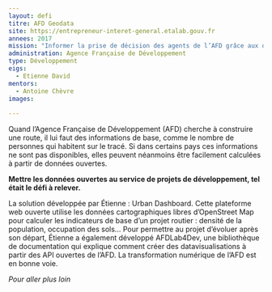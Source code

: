 ```yaml
---
layout: defi
titre: AFD Geodata
site: https://entrepreneur-interet-general.etalab.gouv.fr
annees: 2017
mission: "Informer la prise de décision des agents de l’AFD grâce aux données"
administration: Agence Française de Développement
type: Développement
eigs:
  - Etienne David
mentors: 
  - Antoine Chèvre
images:
  
---
```


Quand l’Agence Française de Développement (AFD) cherche à 
construire une route, il lui faut des informations de base,
comme le nombre de personnes qui habitent sur le tracé. Si 
dans certains pays ces informations ne sont pas disponibles,
elles peuvent néanmoins être facilement calculées à partir 
de données ouvertes.

**Mettre les données ouvertes au service de projets de 
développement, tel était le défi à relever.**

La solution développée par Étienne : Urban Dashboard. Cette 
plateforme web ouverte utilise les données cartographiques 
libres d’OpenStreet Map pour calculer les indicateurs de base
d’un projet routier : densité de la population, occupation des
sols… Pour permettre au projet d’évoluer après son départ, 
Étienne a également développé AFDLab4Dev, une bibliothèque de
documentation qui explique comment créer des datavisualisations
à partir des API ouvertes de l’AFD. La transformation numérique
de l’AFD est en bonne voie.

_Pour aller plus loin_
